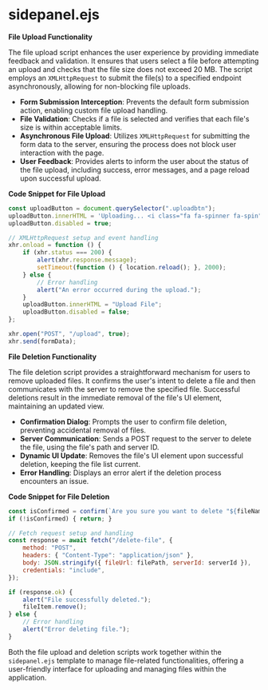 # sidepanel.ejs

**File Upload Functionality**

The file upload script enhances the user experience by providing immediate feedback and validation. It ensures that users select a file before attempting an upload and checks that the file size does not exceed 20 MB. The script employs an `XMLHttpRequest` to submit the file(s) to a specified endpoint asynchronously, allowing for non-blocking file uploads.

* **Form Submission Interception**: Prevents the default form submission action, enabling custom file upload handling.
* **File Validation**: Checks if a file is selected and verifies that each file's size is within acceptable limits.
* **Asynchronous File Upload**: Utilizes `XMLHttpRequest` for submitting the form data to the server, ensuring the process does not block user interaction with the page.
* **User Feedback**: Provides alerts to inform the user about the status of the file upload, including success, error messages, and a page reload upon successful upload.

**Code Snippet for File Upload**

```javascript
const uploadButton = document.querySelector(".uploadbtn");
uploadButton.innerHTML = 'Uploading... <i class="fa fa-spinner fa-spin"></i>';
uploadButton.disabled = true;

// XMLHttpRequest setup and event handling
xhr.onload = function () {
    if (xhr.status === 200) {
        alert(xhr.response.message);
        setTimeout(function () { location.reload(); }, 2000);
    } else {
        // Error handling
        alert("An error occurred during the upload.");
    }
    uploadButton.innerHTML = "Upload File";
    uploadButton.disabled = false;
};

xhr.open("POST", "/upload", true);
xhr.send(formData);
```

**File Deletion Functionality**

The file deletion script provides a straightforward mechanism for users to remove uploaded files. It confirms the user's intent to delete a file and then communicates with the server to remove the specified file. Successful deletions result in the immediate removal of the file's UI element, maintaining an updated view.

* **Confirmation Dialog**: Prompts the user to confirm file deletion, preventing accidental removal of files.
* **Server Communication**: Sends a POST request to the server to delete the file, using the file's path and server ID.
* **Dynamic UI Update**: Removes the file's UI element upon successful deletion, keeping the file list current.
* **Error Handling**: Displays an error alert if the deletion process encounters an issue.

**Code Snippet for File Deletion**

```javascript
const isConfirmed = confirm(`Are you sure you want to delete "${fileName}"?`);
if (!isConfirmed) { return; }

// Fetch request setup and handling
const response = await fetch("/delete-file", {
    method: "POST",
    headers: { "Content-Type": "application/json" },
    body: JSON.stringify({ fileUrl: filePath, serverId: serverId }),
    credentials: "include",
});

if (response.ok) {
    alert("File successfully deleted.");
    fileItem.remove();
} else {
    // Error handling
    alert("Error deleting file.");
}
```

Both the file upload and deletion scripts work together within the `sidepanel.ejs` template to manage file-related functionalities, offering a user-friendly interface for uploading and managing files within the application.
